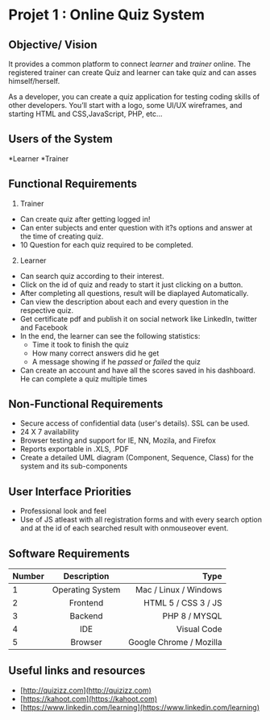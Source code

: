 # Projet 1 : Online Quiz System

## Objective/ Vision
It provides a common platform to connect *learner* and *trainer* online. The registered trainer can create Quiz and learner can take quiz and can asses himself/herself.

As a developer, you can create a quiz application for testing coding skills of other developers. You’ll start with a logo, some UI/UX wireframes, and starting HTML and CSS,JavaScript, PHP, etc…


## Users of the System
*Learner
*Trainer

## Functional Requirements

1. Trainer
* Can create quiz after getting logged in!
* Can enter subjects and enter question with it?s options and answer at the time of creating quiz.
* 10 Question for each quiz required to be completed.

2. Learner
* Can search quiz according to their interest.
* Click on the id of quiz and ready to start it just clicking on a button.
* After completing all questions, result will be diaplayed Automatically.
* Can view the description about each and every question in the respective quiz.
* Get certificate pdf and publish it on social network like LinkedIn, twitter and Facebook
* In the end, the learner can see the following statistics:
    * Time it took to finish the quiz
    * How many correct answers did he get
    * A message showing if he *passed* or *failed* the quiz
* Can create an account and have all the scores saved in his dashboard. He can complete a quiz multiple times


## Non-Functional Requirements
* Secure access of confidential data (user's details). SSL can be used.
* 24 X 7 availability
* Browser testing and support for IE, NN, Mozila, and Firefox
* Reports exportable in .XLS, .PDF
* Create a detailed UML diagram (Component, Sequence, Class) for the system and its sub-components

## User Interface Priorities
* Professional look and feel
* Use of JS atleast with all registration forms and with every search option and at the id of each searched result with onmouseover event.

## Software Requirements

| Number	| Description |	Type | 
|----------|:-------------:|------:|
| 1	| Operating System	| Mac / Linux / Windows | 
| 2 | Frontend | HTML 5 / CSS 3 / JS | 
| 3	| Backend |	PHP 8 / MYSQL | 
| 4	| IDE | Visual Code | 
| 5	| Browser | Google Chrome / Mozilla | 

## Useful links and resources
* [http://quizizz.com](http://quizizz.com)
* [https://kahoot.com](https://kahoot.com)
* [https://www.linkedin.com/learning](https://www.linkedin.com/learning)

